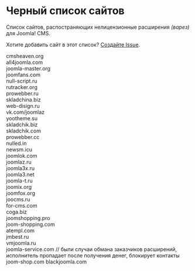 # Черный список сайтов
Список сайтов, распостраняющих нелицензионные расширения *(варез)* для Joomla! CMS.

Хотите добавить сайт в этот список? [Создайте Issue](https://github.com/RUJL/rujl.github.io/issues/new?template=blacklist.md).

cmsheaven.org  
all4joomla.com  
joomla-master.org  
joomfans.com  
null-script.ru  
rutracker.org  
prowebber.ru  
skladchina.biz  
web-disign.ru  
vk.com/joomlaz  
yootheme.su  
skladchik.biz  
skladchik.com  
prowebber.cc  
nulled.in  
newsm.icu  
joomlok.com  
joomlaz.ru  
joomla3x.ru  
joomla3.net  
joomla-t.ru  
joomix.org  
joomfox.org  
joocms.ru  
for-cms.com  
coga.biz  
joomshopping.pro  
joom-shopping.com  
atempl.com  
jmbest.ru  
vmjoomla.ru  
joomla-service.com // были случаи обмана заказчиков расширений, исполнитель пропадает после получения денег, блокирует контакты
joom-shop.com
blackjoomla.com
